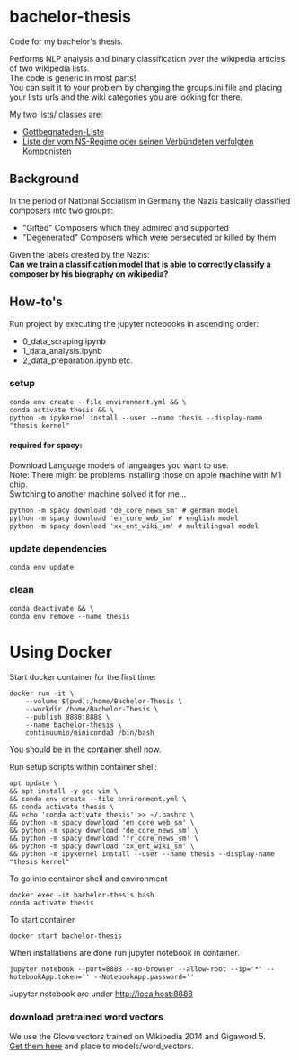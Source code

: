 # bachelor-thesis

Code for my bachelor's thesis. 

Performs NLP analysis and binary classification over the wikipedia articles of two wikipedia lists. \
The code is generic in most parts! \
You can suit it to your problem by changing the groups.ini file and placing your lists urls and the wiki categories you are looking for there. 

My two lists/ classes are:
- [Gottbegnateden-Liste](https://de.wikipedia.org/wiki/Gottbegnadeten-Liste)
- [Liste der vom NS-Regime oder seinen Verbündeten verfolgten Komponisten](https://de.wikipedia.org/wiki/Liste_der_vom_NS-Regime_oder_seinen_Verb%C3%BCndeten_verfolgten_Komponisten)

## Background

In the period of National Socialism in Germany the Nazis basically classified composers into two groups:
- "Gifted" Composers which they admired and supported 
- "Degenerated" Composers which were persecuted or killed by them

Given the labels created by the Nazis: \
<b>Can we train a classification model that is able to correctly classify a composer by his biography on wikipedia?</b>

## How-to's

Run project by executing the jupyter notebooks in ascending order:
* 0_data_scraping.ipynb
* 1_data_analysis.ipynb
* 2_data_preparation.ipynb
etc.


### setup
``` shell
conda env create --file environment.yml && \
conda activate thesis && \
python -m ipykernel install --user --name thesis --display-name "thesis kernel"

```

#### required for spacy:
Download Language models of languages you want to use. \
Note: There might be problems installing those on apple machine with M1 chip. \
Switching to another machine solved it for me... 
``` shell
python -m spacy download 'de_core_news_sm' # german model
python -m spacy download 'en_core_web_sm' # english model
python -m spacy download 'xx_ent_wiki_sm' # multilingual model
```

### update dependencies
``` shell
conda env update
```

### clean
``` shell
conda deactivate && \
conda env remove --name thesis
```

# Using Docker
Start docker container for the first time:
```shell
docker run -it \
    --volume $(pwd):/home/Bachelor-Thesis \
    --workdir /home/Bachelor-Thesis \
    --publish 8888:8888 \
    --name bachelor-thesis \
    continuumio/miniconda3 /bin/bash
```
You should be in the container shell now.

Run setup scripts within container shell: 
```shell
apt update \
&& apt install -y gcc vim \
&& conda env create --file environment.yml \
&& conda activate thesis \
&& echo 'conda activate thesis' >> ~/.bashrc \
&& python -m spacy download 'en_core_web_sm' \
&& python -m spacy download 'de_core_news_sm' \
&& python -m spacy download 'fr_core_news_sm' \
&& python -m spacy download 'xx_ent_wiki_sm' \
&& python -m ipykernel install --user --name thesis --display-name "thesis kernel"
```

To go into container shell and environment
```shell
docker exec -it bachelor-thesis bash
conda activate thesis 
```

To start container
```shell
docker start bachelor-thesis
```

When installations are done run jupyter notebook in container.
```shell
jupyter notebook --port=8888 --no-browser --allow-root --ip='*' --NotebookApp.token='' --NotebookApp.password=''
```

Jupyter notebook are under [http://localhost:8888](http://localhost:8888)

### download pretrained word vectors

We use the Glove vectors trained on Wikipedia 2014 and Gigaword 5.\
[Get them here](https://nlp.stanford.edu/projects/glove/) and place to models/word_vectors.


